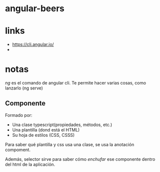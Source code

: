 # angular-beers


# links
 
 * https://cli.angular.io/
 * 

 # notas

 _ng_ es el comando de angular cli. Te permite hacer varias cosas, como lanzarlo (ng serve)

## Componente

 Formado por:
 - Una clase typescript(propiedades, métodos, etc.)
 - Una plantilla (dond está el HTML)
 - Su hoja de estilos (CSS, CSSS)

 Para saber qué plantilla y css usa una clase, se usa la anotación compoment. 

  Además, selector sirve para saber cómo _enchufar_ ese componente dentro del html de la aplicación. 
